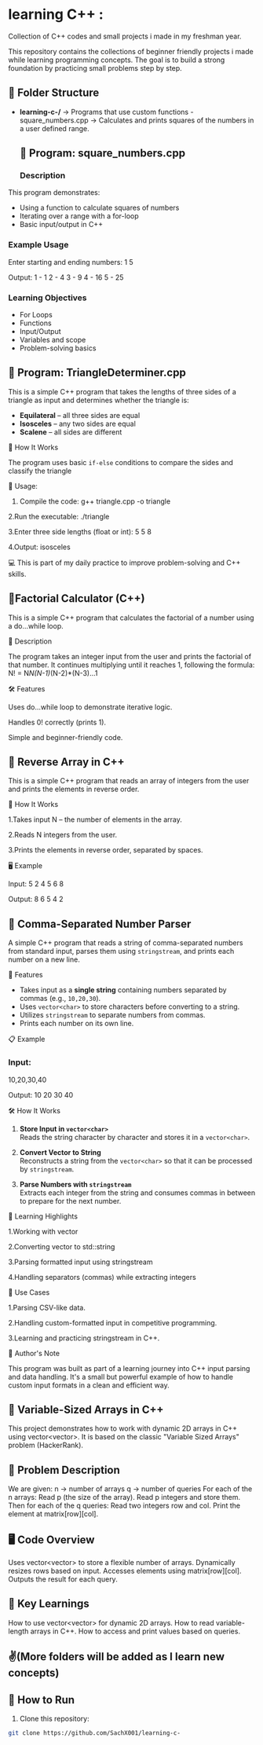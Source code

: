 # learning C++ :
Collection of C++ codes and small projects i made in my freshman year.

This repository contains the collections of beginner friendly projects i made while learning programming concepts.
The goal is to build a strong foundation by practicing small problems step by step. 

## 📂 Folder Structure

- **learning-c-/** → Programs that use custom functions
  -square_numbers.cpp → Calculates and prints squares of the numbers in a user defined range.
  ## 🚀 Program: square_numbers.cpp

  ### Description
This program demonstrates:
- Using a function to calculate squares of numbers
- Iterating over a range with a for-loop
- Basic input/output in C++

### Example Usage
Enter starting and ending numbers:
1 5

Output:
1 - 1
2 - 4
3 - 9
4 - 16
5 - 25

### Learning Objectives
- For Loops
- Functions
- Input/Output
- Variables and scope
- Problem-solving basics


## 🚀 Program: TriangleDeterminer.cpp
This is a simple C++ program that takes the lengths of three sides of a triangle as input and determines whether the triangle is:

- **Equilateral** – all three sides are equal  
- **Isosceles** – any two sides are equal  
- **Scalene** – all sides are different  

 📌 How It Works

The program uses basic `if-else` conditions to compare the sides and classify the triangle

🚀 Usage:
1. Compile the code:
   g++ triangle.cpp -o triangle

2.Run the executable:
 ./triangle

3.Enter three side lengths (float or int):
 5 5 8

4.Output:
 isosceles

💻 This is part of my daily practice to improve problem-solving and C++ skills.


## 🚀Factorial Calculator (C++)

This is a simple C++ program that calculates the factorial of a number using a do...while loop.

📜 Description

The program takes an integer input from the user and prints the factorial of that number.
It continues multiplying until it reaches 1, following the formula:
N! = N*N(N-1)*(N-2)*(N-3)...1

🛠️ Features

Uses do...while loop to demonstrate iterative logic.

Handles 0! correctly (prints 1).

Simple and beginner-friendly code.


## 🚀 Reverse Array in C++

This is a simple C++ program that reads an array of integers from the user and prints the elements in reverse order.

📖 How It Works

 1.Takes input N – the number of elements in the array.

 2.Reads N integers from the user.

 3.Prints the elements in reverse order, separated by spaces.

 🖥️ Example

   Input:
   5
   2 4 5 6 8

   Output:
   8 6 5 4 2




## 🚀 Comma-Separated Number Parser

A simple C++ program that reads a string of comma-separated numbers from standard input, parses them using `stringstream`, and prints each number on a new line.

 🚀 Features
- Takes input as a **single string** containing numbers separated by commas (e.g., `10,20,30`).
- Uses `vector<char>` to store characters before converting to a string.
- Utilizes `stringstream` to separate numbers from commas.
- Prints each number on its own line.

 📋 Example
### Input:
10,20,30,40

 Output:
10
20
30
40

 🛠️ How It Works
  1. **Store Input in `vector<char>`**  
   Reads the string character by character and stores it in a `vector<char>`.

  2. **Convert Vector to String**  
   Reconstructs a string from the `vector<char>` so that it can be processed by `stringstream`.

  3. **Parse Numbers with `stringstream`**  
   Extracts each integer from the string and consumes commas in between to prepare for the next number.

 🎯 Learning Highlights

   1.Working with vector<char>

   2.Converting vector<char> to std::string

   3.Parsing formatted input using stringstream

   4.Handling separators (commas) while extracting integers

 📂 Use Cases

  1.Parsing CSV-like data.

  2.Handling custom-formatted input in competitive programming.

  3.Learning and practicing stringstream in C++.

 🧠 Author's Note

   This program was built as part of a learning journey into C++ input parsing and data handling. It's a small but powerful example of how to handle custom input formats in a clean and efficient way.



## 🚀 Variable-Sized Arrays in C++

This project demonstrates how to work with dynamic 2D arrays in C++ using vector<vector<int>>.
It is based on the classic "Variable Sized Arrays" problem (HackerRank).

## 🚀 Problem Description

We are given:
n → number of arrays
q → number of queries
For each of the n arrays:
Read p (the size of the array).
Read p integers and store them.
Then for each of the q queries:
Read two integers row and col.
Print the element at matrix[row][col].

## 🖥️ Code Overview

Uses vector<vector<int>> to store a flexible number of arrays.
Dynamically resizes rows based on input.
Accesses elements using matrix[row][col].
Outputs the result for each query.

## 🧠 Key Learnings

How to use vector<vector<int>> for dynamic 2D arrays.
How to read variable-length arrays in C++.
How to access and print values based on queries.


## ✌️(More folders will be added as I learn new concepts)


## 🚀 How to Run

1. Clone this repository:
```bash
git clone https://github.com/SachX001/learning-c-

